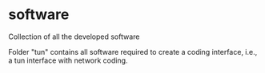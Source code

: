 software
========

Collection of all the developed software

Folder "tun" contains all software required to create a coding interface, i.e., a tun interface with network coding.